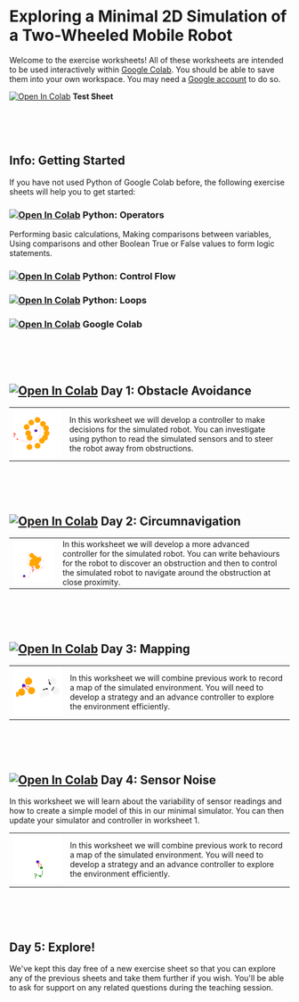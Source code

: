 # Exploring a Minimal 2D Simulation of a Two-Wheeled Mobile Robot

Welcome to the exercise worksheets!  All of these worksheets are intended to be used interactively within <a href="https://research.google.com/colaboratory/">Google Colab</a>.  You should be able to save them into your own workspace.  You may need a <a href="https://www.google.com/account/about/">Google account</a> to do so.  

[![Open In Colab](https://colab.research.google.com/assets/colab-badge.svg)](https://colab.research.google.com/github/paulodowd/GoogleColab_Simple2DSimulator/blob/main/TestSheet.ipynb) **Test Sheet**

<br><br><br>
## Info: Getting Started

If you have not used Python of Google Colab before, the following exercise sheets will help you to get started:

### [![Open In Colab](https://colab.research.google.com/assets/colab-badge.svg)](https://colab.research.google.com/github/paulodowd/GoogleColab_Simple2DSimulator/blob/main/01_Operators.ipynb) Python: Operators 
Performing basic calculations, Making comparisons between variables, Using comparisons and other Boolean True or False values to form logic statements.

### [![Open In Colab](https://colab.research.google.com/assets/colab-badge.svg)](https://colab.research.google.com/github/paulodowd/GoogleColab_Simple2DSimulator/blob/main/02_Control_Flow.ipynb) Python: Control Flow
    
### [![Open In Colab](https://colab.research.google.com/assets/colab-badge.svg)](https://colab.research.google.com/github/paulodowd/GoogleColab_Simple2DSimulator/blob/main/03_Loops.ipynb) Python: Loops
    
### [![Open In Colab](https://colab.research.google.com/assets/colab-badge.svg)](https://colab.research.google.com/notebooks/intro.ipynb) Google Colab 
    
<br><br><br>
## [![Open In Colab](https://colab.research.google.com/assets/colab-badge.svg)](https://colab.research.google.com/github/paulodowd/GoogleColab_Simple2DSimulator/blob/main/Sheet1_ObstacleAvoidance.ipynb) Day 1: Obstacle Avoidance

<table>
  <tr>
    <td>
<img src="https://github.com/paulodowd/GoogleColab_Simple2DSimulator/blob/main/img/obs_avoidance.png?raw=true" width="350px">
    </td>
    <td>
      In this worksheet we will develop a controller to make decisions for the simulated robot.  You can investigate using python to read the simulated sensors and to steer the robot away from obstructions.
    </td>
  </tr>
 </table>

<br><br><br>
## [![Open In Colab](https://colab.research.google.com/assets/colab-badge.svg)](https://colab.research.google.com/github/paulodowd/GoogleColab_Simple2DSimulator/blob/main/Sheet2_Circumnavigation.ipynb) Day 2: Circumnavigation

<table>
  <tr>
    <td>
<img src="https://github.com/paulodowd/GoogleColab_Simple2DSimulator/blob/main/img/c_navigation.png?raw=true" width="350px">
    </td>
    <td>
      In this worksheet we will develop a more advanced controller for the simulated robot.  You can write behaviours for the robot to discover an obstruction and then to control the simulated robot to navigate around the obstruction at close proximity.
    </td>
  </tr>
 </table>

<br><br><br>
## [![Open In Colab](https://colab.research.google.com/assets/colab-badge.svg)](https://colab.research.google.com/github/paulodowd/GoogleColab_Simple2DSimulator/blob/main/Sheet3_Mapping.ipynb) Day 3: Mapping

<table>
  <tr>
    <td>
<img src="https://github.com/paulodowd/GoogleColab_Simple2DSimulator/blob/main/img/mapping.png?raw=true" width="350px">
    </td>
    <td>
      In this worksheet we will combine previous work to record a map of the simulated environment.  You will need to develop a strategy and an advance controller to explore the environment efficiently.
    </td>
  </tr>
 </table>

<br><br><br>
## [![Open In Colab](https://colab.research.google.com/assets/colab-badge.svg)](https://colab.research.google.com/github/paulodowd/GoogleColab_Simple2DSimulator/blob/main/Sheet5_SimpleSensorModel_Noise.ipynb)  Day 4: Sensor Noise
In this worksheet we will learn about the variability of sensor readings and how to create a simple model of this in our minimal simulator.  You can then update your simulator and controller in worksheet 1.

<table>
  <tr>
    <td>
<img src="https://github.com/paulodowd/GoogleColab_Simple2DSimulator/blob/main/img/Following.png?raw=true" width="350px">
    </td>
    <td>
      In this worksheet we will combine previous work to record a map of the simulated environment.  You will need to develop a strategy and an advance controller to explore the environment efficiently.
    </td>
  </tr>
 </table>

<br><br><br>
## Day 5: Explore!

We've kept this day free of a new exercise sheet so that you can explore any of the previous sheets and take them further if you wish.  You'll be able to ask for support on any related questions during the teaching session.


